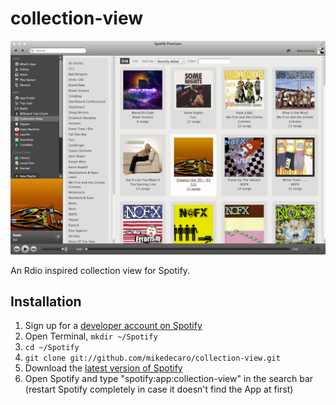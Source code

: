 collection-view
===============

![Collection View home screen](https://github.com/mikedecaro/collection-view/raw/master/img/screenshot.png)

An Rdio inspired collection view for Spotify.


## Installation

 1. Sign up for a [developer account on Spotify](http://developer.spotify.com/en/spotify-apps-api/developer-signup/)
 2. Open Terminal, `mkdir ~/Spotify`
 3. `cd ~/Spotify`
 4. `git clone git://github.com/mikedecaro/collection-view.git`
 6. Download the [latest version of Spotify](http://spotify.com/download)
 7. Open Spotify and type "spotify:app:collection-view" in the search bar (restart Spotify completely in case it doesn't find the App at first)
